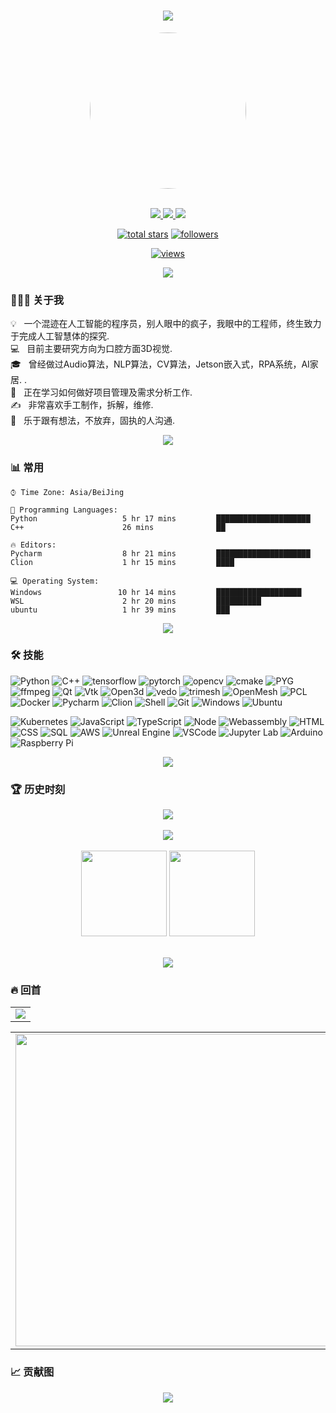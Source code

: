 <!-- 动态打字效果 -->
<h1 align="center">
  <a href="https://blog.mviai.com/">
    <img src="https://readme-typing-svg.herokuapp.com/?lines=去做你害怕的事!;细节决定成败!&center=true&size=30">
  </a>
</h1>

<!-- gif图片 -->
<div align="center" ><img style="width:250px; height:250px; border-radius:100%;" src="https://github.com/sindre97/sindre97/blob/main/img/github_logo.gif"></div>
<br>

<!-- 联系徽章 -->
<p align="center">
   <a href="weixin://contacts/profile/qq550549443">
  <img src="https://img.shields.io/badge/550549443-blue?style=flat-square&logo=wechat">
 </a>
 <a href="mailto:yx@mviai.com">
  <img src="https://img.shields.io/badge/yx@mviai.com-red?style=flat-square&logo=gmail&logoColor=white">
 </a>
 <a href="https://blog.mviai.com">
  <img src="https://img.shields.io/badge/blog.mviai.com-006400?style=flat-square&logo=devdotto&logoColor=white">
 </a>
 </p>
 
 <!-- 其他徽章 -->
 <p align="center">
  <a href="https://github.com/sindre97?tab=repositories&sort=stargazers">
    <img alt="total stars" title="Total stars on GitHub" src="https://custom-icon-badges.herokuapp.com/badge/dynamic/json?logo=star&host=formatted-dynamic-badges.herokuapp.com&formatter=metric&style=for-the-badge&color=55960c&labelColor=488207&label=stars&query=%24.stars&url=https%3A%2F%2Fapi.github-star-counter.workers.dev%2Fuser%2FSindreYang"/></a>
  <a href="https://github.com/Giingu?tab=followers">
    <img alt="followers" title="Follow me on Github" src="https://custom-icon-badges.herokuapp.com/github/followers/SindreYang?color=236ad3&labelColor=1155ba&style=for-the-badge&logo=person-add&label=Follow&logoColor=white"/></a>

</p>

<p align="center">
  <a href="https://github.com/SindreYang">
    <img alt="views" title="GitHub profile views" src="https://visitor-badge.laobi.icu/badge?page_id=SindreYang7&style=for-the-badge&color=7c007c&lcolor=640464&logo=AngelList&logoColor=white"/></a>
</p>

<p  align="center">
<img src="https://github.com/sindre97/sindre97/blob/main/img/line.gif">             
</p>
  
### 👨🏻‍💻 关于我

💡 &nbsp; 一个混迹在人工智能的程序员，别人眼中的疯子，我眼中的工程师，终生致力于完成人工智慧体的探究. \
💻 &nbsp; 目前主要研究方向为口腔方面3D视觉.\
🎓 &nbsp; 曾经做过Audio算法，NLP算法，CV算法，Jetson嵌入式，RPA系统，AI家居. .\
🌱 &nbsp; 正在学习如何做好项目管理及需求分析工作.\
✍️ &nbsp; 非常喜欢手工制作，拆解，维修.\
💬 &nbsp; 乐于跟有想法，不放弃，固执的人沟通.

<p  align="center">
<img src="https://github.com/sindre97/sindre97/blob/main/img/line.gif">             
</p>

### 📊 常用

```text
⌚︎ Time Zone: Asia/BeiJing

💬 Programming Languages:   
Python                   5 hr 17 mins         █████████████████████
C++                      26 mins              ██

🔥 Editors: 
Pycharm                  8 hr 21 mins         █████████████████████
Clion                    1 hr 15 mins         ████

💻 Operating System: 
Windows                 10 hr 14 mins         ███████████████████   
WSL                      2 hr 20 mins         ██████████   
ubuntu                   1 hr 39 mins         ███  

```
<p  align="center">
<img src="https://github.com/sindre97/sindre97/blob/main/img/line.gif">             
</p>


### 🛠️ 技能
<!-- https://github.com/simple-icons/simple-icons/blob/develop/slugs.md -->

<!--常用的-->
![Python](https://img.shields.io/badge/-Python-black?style=flat-square&logo=python)
![C++](https://img.shields.io/badge/-C++-black?style=flat-square&logo=cplusplus)
![tensorflow](https://img.shields.io/badge/-tensorflow-black?style=flat-square&logo=tensorflow)
![pytorch](https://img.shields.io/badge/-pytorch-black?style=flat-square&logo=pytorch)
![opencv](https://img.shields.io/badge/-opencv-black?style=flat-square&logo=opencv)
![cmake](https://img.shields.io/badge/-cmake-black?style=flat-square&logo=cmake)
![PYG](https://img.shields.io/badge/-PYG-black?style=flat-square&logo=pyg)
![ffmpeg](https://img.shields.io/badge/-FFmpeg-black?style=flat-square&logo=ffmpeg)
![Qt](https://img.shields.io/badge/-Qt-black?style=flat-square&logo=qt)
![Vtk](https://img.shields.io/badge/-Vtk-black?style=flat-square)
![Open3d](https://img.shields.io/badge/-Open3d-black?style=flat-square)
![vedo](https://img.shields.io/badge/-vedo-black?style=flat-square)
![trimesh](https://img.shields.io/badge/-trimesh-black?style=flat-square)
![OpenMesh](https://img.shields.io/badge/-OpenMesh-black?style=flat-square)
![PCL](https://img.shields.io/badge/-PCL-black?style=flat-square)
![Docker](https://img.shields.io/badge/-Docker-black?style=flat-square&logo=docker)
![Pycharm](https://img.shields.io/badge/-Pycharm-black?style=flat-square&logo=pycharm)
![Clion](https://img.shields.io/badge/-Clion-black?style=flat-square&logo=clion)
![Shell](https://img.shields.io/badge/-Shell-black?style=flat-square&logo=shell)
![Git](https://img.shields.io/badge/-Git-black?style=flat-square&logo=git)
![Windows](https://img.shields.io/badge/-Windows-black?style=flat-square&logo=windows&logoColor=blue)
![Ubuntu](https://img.shields.io/badge/-Ubuntu-black?style=flat-square&logo=ubuntu)

<!--用过的-->
![Kubernetes](https://img.shields.io/badge/-Kubernetes-black?style=flat-square&logo=kubernetes)
![JavaScript](https://img.shields.io/badge/-JavaScript-black?style=flat-square&logo=javascript)
![TypeScript](https://img.shields.io/badge/-TypeScript-black?style=flat-square&logo=typescript)
![Node](https://img.shields.io/badge/-Node.js-black?style=flat-square&logo=nodedotjs)
![Webassembly](https://img.shields.io/badge/-Webassembly-black?style=flat-square&logo=webassembly)
![HTML](https://img.shields.io/badge/-HTML5-black?style=flat-square&logo=html5)
![CSS](https://img.shields.io/badge/-CSS3-black?style=flat-square&logo=css3)
![SQL](https://img.shields.io/badge/-SQL-black?style=flat-square&logo=postgresql&logoColor=blue)
![AWS](https://img.shields.io/badge/-AWS-black?style=flat-square&logo=amazonaws)
![Unreal Engine](https://img.shields.io/badge/-Unreal%20Engine-black?style=flat-square&logo=unrealengine)
![VSCode](https://img.shields.io/badge/-VSCode-black?style=flat-square&logo=visualstudiocode&logoColor=blue)
![Jupyter Lab](https://img.shields.io/badge/-Jupyter%20Lab-black?style=flat-square&logo=jupyter)
![Arduino](https://img.shields.io/badge/-Arduino-black?style=flat-square&logo=arduino)
![Raspberry Pi](https://img.shields.io/badge/-Raspberry%20Pi-black?style=flat-square&logo=raspberrypi&logoColor=red)



<p  align="center">
<img src="https://github.com/sindre97/sindre97/blob/main/img/line.gif">             
</p>

### 🏆 历史时刻


<!-- 连续提交代码天数记录 -->
<div align="center">
  <img align="center" src="https://github-readme-streak-stats.herokuapp.com/?user=SindreYang&theme=dark&hide_border=true" />
</div>
<br>

<!-- GitHub奖杯🏆 -->
<div align="center"><img  src="https://github-profile-trophy.vercel.app/?username=SindreYang&theme=gruvbox&row=1&column=8&no-frame=true&no-bg=true" /></div>
<br>


<!-- GitHub数据统计 -->
<div align="center">
  <img height="137px" src="https://github-readme-stats.vercel.app/api?username=SindreYang&hide_title=true&hide_border=true&show_icons=trueline_height=21&text_color=000&icon_color=000&bg_color=0,ea6161,ffc64d,fffc4d,52fa5a&theme=graywhite" />
  <img height="137px" src="https://github-readme-stats.vercel.app/api/top-langs/?username=SindreYang&hide_title=true&hide_border=true&layout=compact&langs_count=6&text_color=000&icon_color=fff&bg_color=0,52fa5a,4dfcff,c64dff&theme=graywhite" />
</div>
<br>

<p  align="center">
<img src="https://github.com/sindre97/sindre97/blob/main/img/line.gif">             
</p>

### 🔥 回首


<!-- GitHub Activity Graph -->
<table align="center">
  <tr>
    <td colspan="2">
      <img src="https://activity-graph.herokuapp.com/graph?username=SindreYang&theme=xcode&bg_color=FF000000&hide_border=true" />
    </td>
  </tr>
</table>

<!-- Wakatime Graph-->
<table>
  <tr>
    <td>
      <img src="https://wakatime.com/share/@22d2f7cc-bc33-44e7-998f-e646858b4f03/a6402de6-7675-4165-a7aa-5df42516f36e.svg" width="500"/>
    </td>
    <td>
      <img src="https://wakatime.com/share/@22d2f7cc-bc33-44e7-998f-e646858b4f03/13c8aa90-c696-4ef5-a53e-40c4a857b4d2.svg" width="500"/>
    </td>
  </tr>
</table>
<!--
<p  align="center">
<img src="https://github.com/sindre97/sindre97/blob/main/img/line.gif">   
-->
</p>

###  📈 贡献图

<!-- 贪吃蛇代码贡献图 -->
<div align="center"><img src="https://github.com/sindre97/sindre97/blob/main/img/github-contribution-grid-snake.svg" /></div>
